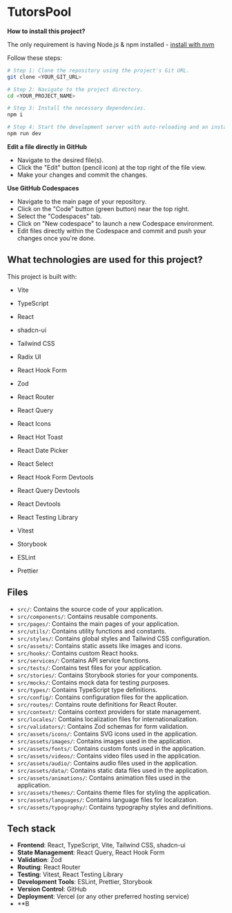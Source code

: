 # TutorsPool
**How to install this project?**

The only requirement is having Node.js & npm installed - [install with nvm](https://github.com/nvm-sh/nvm#installing-and-updating)

Follow these steps:

```sh
# Step 1: Clone the repository using the project's Git URL.
git clone <YOUR_GIT_URL>

# Step 2: Navigate to the project directory.
cd <YOUR_PROJECT_NAME>

# Step 3: Install the necessary dependencies.
npm i

# Step 4: Start the development server with auto-reloading and an instant preview.
npm run dev
```

**Edit a file directly in GitHub**

- Navigate to the desired file(s).
- Click the "Edit" button (pencil icon) at the top right of the file view.
- Make your changes and commit the changes.

**Use GitHub Codespaces**

- Navigate to the main page of your repository.
- Click on the "Code" button (green button) near the top right.
- Select the "Codespaces" tab.
- Click on "New codespace" to launch a new Codespace environment.
- Edit files directly within the Codespace and commit and push your changes once you're done.

## What technologies are used for this project?

This project is built with:

- Vite
- TypeScript
- React
- shadcn-ui
- Tailwind CSS

- Radix UI
- React Hook Form
- Zod
- React Router
- React Query
- React Icons
- React Hot Toast
- React Date Picker
- React Select
- React Hook Form Devtools
- React Query Devtools
- React Devtools
- React Testing Library
- Vitest
- Storybook
- ESLint
- Prettier

## Files
- `src/`: Contains the source code of your application.
- `src/components/`: Contains reusable components.
- `src/pages/`: Contains the main pages of your application.
- `src/utils/`: Contains utility functions and constants.
- `src/styles/`: Contains global styles and Tailwind CSS configuration.
- `src/assets/`: Contains static assets like images and icons.
- `src/hooks/`: Contains custom React hooks.
- `src/services/`: Contains API service functions.
- `src/tests/`: Contains test files for your application.
- `src/stories/`: Contains Storybook stories for your components.
- `src/mocks/`: Contains mock data for testing purposes.
- `src/types/`: Contains TypeScript type definitions.
- `src/config/`: Contains configuration files for the application.
- `src/routes/`: Contains route definitions for React Router.
- `src/context/`: Contains context providers for state management.
- `src/locales/`: Contains localization files for internationalization.
- `src/validators/`: Contains Zod schemas for form validation.
- `src/assets/icons/`: Contains SVG icons used in the application.
- `src/assets/images/`: Contains images used in the application.
- `src/assets/fonts/`: Contains custom fonts used in the application.
- `src/assets/videos/`: Contains video files used in the application.
- `src/assets/audio/`: Contains audio files used in the application.
- `src/assets/data/`: Contains static data files used in the application.
- `src/assets/animations/`: Contains animation files used in the application.
- `src/assets/themes/`: Contains theme files for styling the application.
- `src/assets/languages/`: Contains language files for localization.
- `src/assets/typography/`: Contains typography styles and definitions.

## Tech stack
- **Frontend**: React, TypeScript, Vite, Tailwind CSS, shadcn-ui
- **State Management**: React Query, React Hook Form
- **Validation**: Zod
- **Routing**: React Router
- **Testing**: Vitest, React Testing Library
- **Development Tools**: ESLint, Prettier, Storybook
- **Version Control**: GitHub
- **Deployment**: Vercel (or any other preferred hosting service)
- **B
